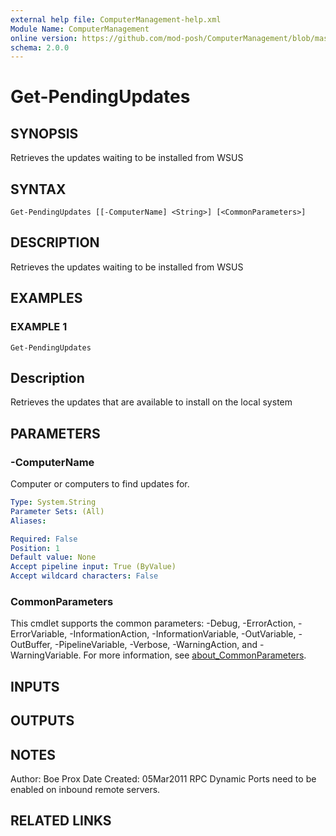 ```yaml
---
external help file: ComputerManagement-help.xml
Module Name: ComputerManagement
online version: https://github.com/mod-posh/ComputerManagement/blob/master/docs/Get-PendingUpdates#get-pendingupdates
schema: 2.0.0
---
```


# Get-PendingUpdates

## SYNOPSIS
Retrieves the updates waiting to be installed from WSUS

## SYNTAX

```
Get-PendingUpdates [[-ComputerName] <String>] [<CommonParameters>]
```

## DESCRIPTION
Retrieves the updates waiting to be installed from WSUS

## EXAMPLES

### EXAMPLE 1
```
Get-PendingUpdates
```
Description
-----------
Retrieves the updates that are available to install on the local system

## PARAMETERS

### -ComputerName
Computer or computers to find updates for.

```yaml
Type: System.String
Parameter Sets: (All)
Aliases:

Required: False
Position: 1
Default value: None
Accept pipeline input: True (ByValue)
Accept wildcard characters: False
```

### CommonParameters
This cmdlet supports the common parameters: -Debug, -ErrorAction, -ErrorVariable, -InformationAction, -InformationVariable, -OutVariable, -OutBuffer, -PipelineVariable, -Verbose, -WarningAction, and -WarningVariable. For more information, see [about_CommonParameters](http://go.microsoft.com/fwlink/?LinkID=113216).

## INPUTS

## OUTPUTS

## NOTES
Author: Boe Prox
Date Created: 05Mar2011
RPC Dynamic Ports need to be enabled on inbound remote servers.

## RELATED LINKS

